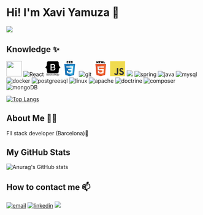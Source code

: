 
# Hi! I'm Xavi Yamuza 👋
<img src="https://cdn.dribbble.com/users/3528077/screenshots/9072743/media/71859897f522041a420893ce7d27843b.gif"  height="300" />

## Knowledge ✨

<div align="left">
    <p align="left">
        <img src="https://upload.wikimedia.org/wikipedia/commons/2/20/Photoshop_CC_icon.png" width="40" height="40" />
        <img src="https://www.shareicon.net/data/64x64/2016/07/08/117367_logo_512x512.png" alt="React" width="40" height="40" />
        <img src="https://raw.githubusercontent.com/devicons/devicon/master/icons/bootstrap/bootstrap-plain-wordmark.svg" alt="bootstrap" width="40" height="40" />
        <img src="https://raw.githubusercontent.com/devicons/devicon/master/icons/css3/css3-original-wordmark.svg" alt="css3" width="40" height="40" /> </a>
        <img src="https://www.vectorlogo.zone/logos/git-scm/git-scm-icon.svg" alt="git" width="40" height="40" />
        <img src="https://raw.githubusercontent.com/devicons/devicon/master/icons/html5/html5-original-wordmark.svg" alt="html5" width="40" height="40" /> 
        <img src="https://raw.githubusercontent.com/devicons/devicon/master/icons/javascript/javascript-original.svg" alt="javascript" width="40" height="40" />
        <img src="https://img.icons8.com/officel/40/000000/php-logo.png"/>
        <img src="https://spring-petclinic.github.io/images/logo-spring.png" alt="spring" width="40" height="40" />
        <img src="https://img.icons8.com/color/40/000000/java-coffee-cup-logo--v2.png" alt="java" width="40" height="40"/>
        <img src="https://img.icons8.com/color/40/000000/mysql-logo.png" alt="mysql" width="40" height="40" />
        <img src="https://cdn.jsdelivr.net/gh/devicons/devicon/icons/docker/docker-original-wordmark.svg" alt="docker" width="40" height="40" />
        <img src="https://img.icons8.com/color/344/postgreesql.png" alt="postgreesql" width="40" height="40" />
        <img src="https://img.icons8.com/color/344/linux--v1.png" alt="linux" width="40" height="40" />
        <img src="https://cdn.jsdelivr.net/gh/devicons/devicon/icons/apache/apache-original-wordmark.svg" alt="apache" width="40" height="40" />
        <img src="https://cdn.jsdelivr.net/gh/devicons/devicon/icons/doctrine/doctrine-original.svg" alt="doctrine" width="40" height="40" />
        <img src="https://cdn.jsdelivr.net/gh/devicons/devicon/icons/composer/composer-original.svg" alt="composer" width="40" height="40" />
        <img src="https://img.icons8.com/external-tal-revivo-shadow-tal-revivo/344/external-mongodb-a-cross-platform-document-oriented-database-program-logo-shadow-tal-revivo.png" alt="mongoDB" width="40" height="40" />

</div>

[![Top Langs](https://github-readme-stats.vercel.app/api/top-langs/?username=azumay&layout=compact)](https://github.com/azumay?tab=repositories)
## About Me 👨‍💻
Fll stack developer (Barcelona)📍


## My GitHub Stats
![Anurag's GitHub stats](https://github-readme-stats.vercel.app/api?username=azumay&show_icons=true&theme=tokyonight)


## How to contact me 📫

<a href="mailto:xyamuza@gmail.com"><img src="https://img.icons8.com/color/35/000000/gmail.png" alt="email"/></a>
<a href="https://www.linkedin.com/in/xavi-yamuza-3016a2144/" target="_blank"><img src="https://img.icons8.com/color/35/000000/linkedin.png" alt="linkedin"/></a>
<a href="https://www.instagram.com/azumay404/" target="_blank"><img src="https://img.icons8.com/fluency/35/000000/instagram-new.png"/></a>


<!--
**azumay/azumay** is a ✨ _special_ ✨ repository because its `README.md` (this file) appears on your GitHub profile.

Here are some ideas to get you started:

- 🔭 I’m currently working on ...
- 🌱 I’m currently learning ...
- 👯 I’m looking to collaborate on ...
- 🤔 I’m looking for help with ...
- 💬 Ask me about ...
- 📫 How to reach me: ...
- 😄 Pronouns: ...
- ⚡ Fun fact: ...
-->
